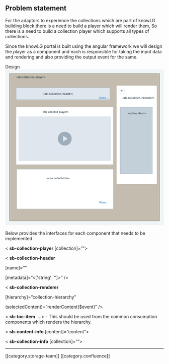 


## Problem statement


For the adaptors to experience the collections which are part of knowLG building block there is a need to build a player which will render them, So there is a need to build a collection player which supports all types of collections.



Since the knowLG portal is built using the angular framework we will design the player as a component and each is responsible for taking the input data and rendering and also providing the output event for the same.

Design![](images/storage/image-20220623-114408.png)

Below provides the interfaces for each component that needs to be implemented



< **sb-collection-player**    \[collection]=”<collectionObject>”>



< **sb-collection-header** 

\[name]=”<collection-name>”

 \[metadata]=”<\['string': ‘<any>’]>” />



< **sb-collection-renderer** 

\[hierarchy]=”collection-hierarchy” 

(selectedContent)=”renderContent($event)” />



< **sb-toc-item** ….> - This should be used from the common consumption components which renders the hierarchy.



< **sb-content-info**  \[content]=”content”>

< **sb-collection-info**  \[collection]=”<collection-metadata>”>





*****

[[category.storage-team]] 
[[category.confluence]] 
